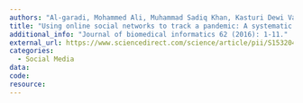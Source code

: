 ```yaml
---
authors: "Al-garadi, Mohammed Ali, Muhammad Sadiq Khan, Kasturi Dewi Varathan, Ghulam Mujtaba, and Abdelkodose M. Al-Kabsi"
title: "Using online social networks to track a pandemic: A systematic review"
additional_info: "Journal of biomedical informatics 62 (2016): 1-11."
external_url: https://www.sciencedirect.com/science/article/pii/S1532046416300351
categories:
  - Social Media
data:
code:
resource:
---
```

